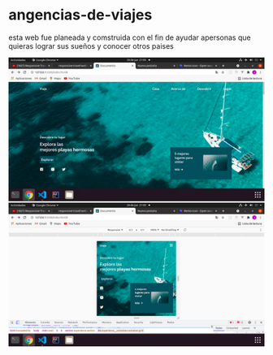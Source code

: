 # angencias-de-viajes
esta web fue planeada y comstruida con el fin de ayudar apersonas que quieras lograr sus sueños y conocer otros paises

<img src='https://github.com/Josimar-Victoria/angencias-de-viajes/blob/main/Captura%20de%20pantalla%20de%202021-06-26%2021-05-11.png?raw=true' alt='logo'/>

<img src='https://github.com/Josimar-Victoria/angencias-de-viajes/blob/main/Captura%20de%20pantalla%20de%202021-06-26%2021-05-50.png?raw=true' alt='img'/>

